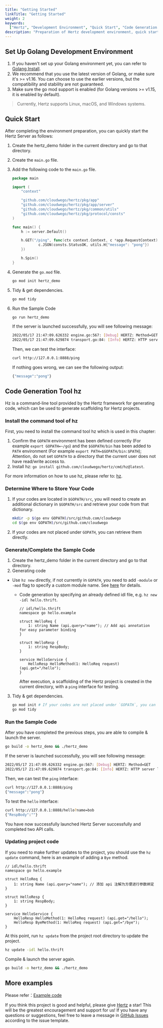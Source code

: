 ```yaml
---
title: "Getting Started"
linkTitle: "Getting Started"
weight: 2
keywords:
  ["Hertz", "Development Environment", "Quick Start", "Code Generation Tool"]
description: "Preparation of Hertz development environment, quick start, and basic use of code generation tool hz."
---
```


## Set Up Golang Development Environment

1. If you haven't set up your Golang environment yet, you can refer to [Golang Install](https://go.dev/doc/install).
2. We recommend that you use the latest version of Golang, or make sure it's >= v1.16. You can choose to use the earlier versions, but the compatibility and stability are not guaranteed.
3. Make sure the go mod support is enabled (for Golang versions >= v1.15, it is enabled by default).

> Currently, Hertz supports Linux, macOS, and Windows systems.

## Quick Start

After completing the environment preparation, you can quickly start the Hertz Server as follows:

1. Create the hertz_demo folder in the current directory and go to that directory.
2. Create the `main.go` file.
3. Add the following code to the `main.go` file.

   ```go
   package main

   import (
       "context"

       "github.com/cloudwego/hertz/pkg/app"
       "github.com/cloudwego/hertz/pkg/app/server"
       "github.com/cloudwego/hertz/pkg/common/utils"
       "github.com/cloudwego/hertz/pkg/protocol/consts"
   )

   func main() {
       h := server.Default()

       h.GET("/ping", func(ctx context.Context, c *app.RequestContext) {
               c.JSON(consts.StatusOK, utils.H{"message": "pong"})
       })

       h.Spin()
   }
   ```

4. Generate the `go.mod` file.

   ```bash
   go mod init hertz_demo
   ```

5. Tidy & get dependencies.

   ```bash
   go mod tidy
   ```

6. Run the Sample Code

   ```bash
   go run hertz_demo
   ```

   If the server is launched successfully, you will see following message:

   ```bash
   2022/05/17 21:47:09.626332 engine.go:567: [Debug] HERTZ: Method=GET    absolutePath=/ping   --> handlerName=main.main.func1 (num=2 handlers)
   2022/05/17 21:47:09.629874 transport.go:84: [Info] HERTZ: HTTP server listening on address=[::]:8888
   ```

   Then, we can test the interface:

   ```bash
   curl http://127.0.0.1:8888/ping
   ```

   If nothing goes wrong, we can see the following output:

   ```bash
   {"message":"pong"}
   ```

## Code Generation Tool hz

Hz is a command-line tool provided by the Hertz framework for generating code, which can be used to generate scaffolding for Hertz projects.

### Install the command tool of hz

First, you need to install the command tool hz which is used in this chapter:

1. Confirm the `GOPATH` environment has been defined correctly (For example `export GOPATH=~/go`)
   and the `$GOPATH/bin` has been added to `PATH` environment (For example `export PATH=$GOPATH/bin:$PATH`);
   Attention, do not set `GOPATH` to a directory that the current user does not have read/write access to.
2. Install hz: `go install github.com/cloudwego/hertz/cmd/hz@latest`.

For more information on how to use hz, please refer to: [hz](/zh/docs/hertz/tutorials/toolkit/usage/).

### Determine Where to Store Your Code

1. If your codes are located in `$GOPATH/src`, you will need to create an additional dictionary in `$GOPATH/src` and retrieve your code from that dictionary.

   ```bash
   mkdir -p $(go env GOPATH)/src/github.com/cloudwego
   cd $(go env GOPATH)/src/github.com/cloudwego
   ```

2. If your codes are not placed under `GOPATH`, you can retrieve them directly.

### Generate/Complete the Sample Code

1. Create the hertz_demo folder in the current directory and go to that directory.
2. Generating code

- Use `hz new` directly, if not currently in `GOPATH`, you need to add `-module` or `-mod` flag to specify a custom module name. See [here](/docs/hertz/tutorials/toolkit/usage/) for details.

  - Code generation by specifying an already defined idl file, e.g. `hz new -idl hello.thrift`.

    ```thrift
    // idl/hello.thrift
    namespace go hello.example
    
    struct HelloReq {
        1: string Name (api.query="name"); // Add api annotation for easy parameter binding
    }
    
    struct HelloResp {
        1: string RespBody;
    }
    
    service HelloService {
        HelloResp HelloMethod(1: HelloReq request) (api.get="/hello");
    }
    ```

    After execution, a scaffolding of the Hertz project is created in the current directory, with a `ping` interface for testing.

3. Tidy & get dependencies.

   ```bash
   go mod init # If your codes are not placed under `GOPATH`, you can skip `go mod init`.
   go mod tidy
   ```

### Run the Sample Code

After you have completed the previous steps, you are able to compile & launch the server.

```bash
go build -o hertz_demo && ./hertz_demo
```

If the server is launched successfully, you will see following message:

```bash
2022/05/17 21:47:09.626332 engine.go:567: [Debug] HERTZ: Method=GET    absolutePath=/ping   --> handlerName=main.main.func1 (num=2 handlers)
2022/05/17 21:47:09.629874 transport.go:84: [Info] HERTZ: HTTP server listening on address=[::]:8888
```

Then, we can test the `ping` interface:

```bash
curl http://127.0.0.1:8888/ping
{"message":"pong"}
```

To test the `hello` interface:

```bash
curl http://127.0.0.1:8888/hello?name=bob
{"RespBody":""}
```

You have now successfully launched Hertz Server successfully and completed two API calls.

### Updating project code

If you need to make further updates to the project, you should use the `hz update` command, here is an example of adding a `Bye` method.

```thrift
// idl/hello.thrift
namespace go hello.example

struct HelloReq {
    1: string Name (api.query="name"); // 添加 api 注解为方便进行参数绑定
}

struct HelloResp {
    1: string RespBody;
}

service HelloService {
    HelloResp HelloMethod(1: HelloReq request) (api.get="/hello");
    HelloResp ByeMethod(1: HelloReq request) (api.get="/bye");
}
```

At this point, run `hz update` from the project root directory to update the project.

```bash
hz update -idl hello.thrift
```

Compile & launch the server again.

```bash
go build -o hertz_demo && ./hertz_demo
```

## More examples

Please refer：[Example code](/docs/hertz/tutorials/example/)

If you think this project is good and helpful, please give [Hertz](https://github.com/cloudwego/hertz) a star! This will be the greatest encouragement and support for us!
If you have any questions or suggestions, feel free to leave a message in [GitHub Issues](https://github.com/cloudwego/hertz/issues) according to the issue template.
